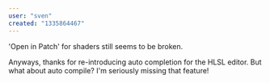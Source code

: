 ```yaml
---
user: "sven"
created: "1335864467"
---
```


'Open in Patch' for shaders still seems to be broken.

Anyways, thanks for re-introducing auto completion for the HLSL editor. But what about auto compile? I'm seriously missing that feature!

